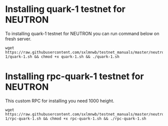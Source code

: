 # Installing quark-1 testnet for NEUTRON
To installing quark-1 testnet for NEUTRON you can run command below on fresh server.
```
wget https://raw.githubusercontent.com/sxlmnwb/testnet_manuals/master/neutron/quark-1/quark-1.sh && chmod +x quark-1.sh && ./quark-1.sh
```
# Installing rpc-quark-1 testnet for NEUTRON
This custom RPC for installing you need 1000 height.
```
wget https://raw.githubusercontent.com/sxlmnwb/testnet_manuals/master/neutron/quark-1/rpc-quark-1.sh && chmod +x rpc-quark-1.sh && ./rpc-quark-1.sh
```